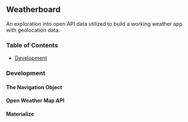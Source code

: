 ## Weatherboard

An exploration into open API data utilized to build a working weather app with geolocation data.

### Table of Contents

- [Development](#development)

### Development

#### The Navigation Object
#### Open Weather Map API
#### Materialize
